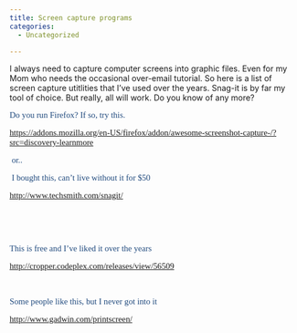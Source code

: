 ```yaml
---
title: Screen capture programs
categories:
  - Uncategorized

---
```

I always need to capture computer screens into graphic files. Even for my Mom who needs the occasional over-email tutorial. So here is a list of screen capture utitlities that I&#8217;ve used over the years. Snag-it is by far my tool of choice. But really, all will work. Do you know of any more?

<!--[if gte mso 9]><xml>     Normal    0                false    false    false       EN-US    X-NONE    X-NONE                                                      MicrosoftInternetExplorer4                                                     </xml><![endif]-->

<!--[if gte mso 9]><xml>                                                                                                                                                                                                                                                                                                                                                                                                                                </xml><![endif]-->

<!--[if gte mso 10]>




 <![endif]-->

<p class="MsoNormal">
  <span style="font-size: 11.0pt; font-family: 'Calibri','sans-serif'; color: #1f497d;">Do you run Firefox? If so, try this.</span>
</p>

<p class="MsoNormal">
  <span style="font-size: 11.0pt; font-family: 'Calibri','sans-serif'; color: #1f497d;"><a href="https://addons.mozilla.org/en-US/firefox/addon/awesome-screenshot-capture-/?src=discovery-learnmore" class="broken_link">https://addons.mozilla.org/en-US/firefox/addon/awesome-screenshot-capture-/?src=discovery-learnmore</a></span>
</p>

<p class="MsoNormal">
  <span style="font-size: 11.0pt; font-family: 'Calibri','sans-serif'; color: #1f497d;"> or..</span>
</p>

<p class="MsoNormal">
  <span style="font-size: 11.0pt; font-family: 'Calibri','sans-serif'; color: #1f497d;"> I bought this, can’t live without it for $50</span>
</p>

<p class="MsoNormal">
  <span style="font-size: 11.0pt; font-family: 'Calibri','sans-serif'; color: #1f497d;"><a href="http://www.techsmith.com/snagit/">http://www.techsmith.com/snagit/</a></span>
</p>

<p class="MsoNormal">
  <span style="font-size: 11.0pt; font-family: 'Calibri','sans-serif'; color: #1f497d;"> </span>
</p>

<p class="MsoNormal">
  <span style="font-size: 11.0pt; font-family: 'Calibri','sans-serif'; color: #1f497d;"> </span>
</p>

<p class="MsoNormal">
  <span style="font-size: 11.0pt; font-family: 'Calibri','sans-serif'; color: #1f497d;">This is free and I’ve liked it over the years</span>
</p>

<p class="MsoNormal">
  <span style="font-size: 11.0pt; font-family: 'Calibri','sans-serif'; color: #1f497d;"><a href="http://cropper.codeplex.com/releases/view/56509">http://cropper.codeplex.com/releases/view/56509</a></span>
</p>

<p class="MsoNormal">
  <span style="font-size: 11.0pt; font-family: 'Calibri','sans-serif'; color: #1f497d;"> </span>
</p>

<p class="MsoNormal">
  <span style="font-size: 11.0pt; font-family: 'Calibri','sans-serif'; color: #1f497d;">Some people like this, but I never got into it</span>
</p>

<p class="MsoNormal">
  <span style="font-size: 11.0pt; font-family: 'Calibri','sans-serif'; color: #1f497d;"><a href="http://www.gadwin.com/printscreen/">http://www.gadwin.com/printscreen/</a></span>
</p>

<p class="MsoNormal">
  <span style="font-size: 11.0pt; font-family: 'Calibri','sans-serif'; color: #1f497d;"> </span>
</p>

<div class="zemanta-pixie">
  <img class="zemanta-pixie-img" alt="" src="http://img.zemanta.com/pixy.gif?x-id=82259afb-3fd7-88e5-bb2d-6ccbc9a955e8" />
</div>